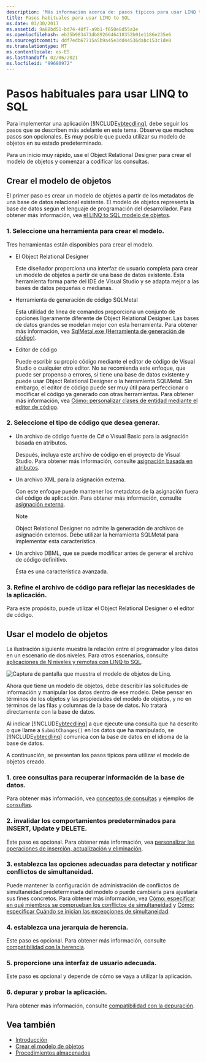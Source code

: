 ```yaml
---
description: 'Más información acerca de: pasos típicos para usar LINQ to SQL'
title: Pasos habituales para usar LINQ to SQL
ms.date: 03/30/2017
ms.assetid: 9a88bd51-bd74-48f7-a9b1-f650e8d55a3e
ms.openlocfilehash: eb35b983471db8926646418352b01e1186e235e6
ms.sourcegitcommit: ddf7edb67715a5b9a45e3dd44536dabc153c1de0
ms.translationtype: MT
ms.contentlocale: es-ES
ms.lasthandoff: 02/06/2021
ms.locfileid: "99680972"
---
```

# <a name="typical-steps-for-using-linq-to-sql"></a>Pasos habituales para usar LINQ to SQL

Para implementar una aplicación [!INCLUDE[vbtecdlinq](../../../../../../includes/vbtecdlinq-md.md)], debe seguir los pasos que se describen más adelante en este tema. Observe que muchos pasos son opcionales. Es muy posible que pueda utilizar su modelo de objetos en su estado predeterminado.  
  
 Para un inicio muy rápido, use el Object Relational Designer para crear el modelo de objetos y comenzar a codificar las consultas.  
  
## <a name="creating-the-object-model"></a>Crear el modelo de objetos  

 El primer paso es crear un modelo de objetos a partir de los metadatos de una base de datos relacional existente. El modelo de objetos representa la base de datos según el lenguaje de programación del desarrollador. Para obtener más información, vea [el LINQ to SQL modelo de objetos](the-linq-to-sql-object-model.md).  
  
### <a name="1-select-a-tool-to-create-the-model"></a>1. Seleccione una herramienta para crear el modelo.  

 Tres herramientas están disponibles para crear el modelo.  
  
- El Object Relational Designer  
  
     Este diseñador proporciona una interfaz de usuario completa para crear un modelo de objetos a partir de una base de datos existente. Esta herramienta forma parte del IDE de Visual Studio y se adapta mejor a las bases de datos pequeñas o medianas.  
  
- Herramienta de generación de código SQLMetal  
  
     Esta utilidad de línea de comandos proporciona un conjunto de opciones ligeramente diferente de Object Relational Designer. Las bases de datos grandes se modelan mejor con esta herramienta. Para obtener más información, vea [SqlMetal.exe (Herramienta de generación de código)](../../../../tools/sqlmetal-exe-code-generation-tool.md).  
  
- Editor de código  
  
     Puede escribir su propio código mediante el editor de código de Visual Studio o cualquier otro editor. No se recomienda este enfoque, que puede ser propenso a errores, si tiene una base de datos existente y puede usar Object Relational Designer o la herramienta SQLMetal. Sin embargo, el editor de código puede ser muy útil para perfeccionar o modificar el código ya generado con otras herramientas. Para obtener más información, vea [Cómo: personalizar clases de entidad mediante el editor de código](how-to-customize-entity-classes-by-using-the-code-editor.md).  
  
### <a name="2-select-the-kind-of-code-you-want-to-generate"></a>2. Seleccione el tipo de código que desea generar.  
  
- Un archivo de código fuente de C# o Visual Basic para la asignación basada en atributos.  
  
     Después, incluya este archivo de código en el proyecto de Visual Studio. Para obtener más información, consulte [asignación basada en atributos](attribute-based-mapping.md).  
  
- Un archivo XML para la asignación externa.  
  
     Con este enfoque puede mantener los metadatos de la asignación fuera del código de aplicación. Para obtener más información, consulte [asignación externa](external-mapping.md).  
  
    > [!NOTE]
    > Object Relational Designer no admite la generación de archivos de asignación externos. Debe utilizar la herramienta SQLMetal para implementar esta característica.  
  
- Un archivo DBML, que se puede modificar antes de generar el archivo de código definitivo.  
  
     Ésta es una característica avanzada.  
  
### <a name="3-refine-the-code-file-to-reflect-the-needs-of-your-application"></a>3. Refine el archivo de código para reflejar las necesidades de la aplicación.  

 Para este propósito, puede utilizar el Object Relational Designer o el editor de código.  
  
## <a name="using-the-object-model"></a>Usar el modelo de objetos  

 La ilustración siguiente muestra la relación entre el programador y los datos en un escenario de dos niveles. Para otros escenarios, consulte [aplicaciones de N niveles y remotas con LINQ to SQL](n-tier-and-remote-applications-with-linq-to-sql.md).  
  
 ![Captura de pantalla que muestra el modelo de objetos de Linq.](./media/the-linq-to-sql-object-model/linq-object-model-two-tier.png)  
  
 Ahora que tiene un modelo de objetos, debe describir las solicitudes de información y manipular los datos dentro de ese modelo. Debe pensar en términos de los objetos y las propiedades del modelo de objetos, y no en términos de las filas y columnas de la base de datos. No tratará directamente con la base de datos.  
  
 Al indicar [!INCLUDE[vbtecdlinq](../../../../../../includes/vbtecdlinq-md.md)] a que ejecute una consulta que ha descrito o que llame a `SubmitChanges()` en los datos que ha manipulado, se [!INCLUDE[vbtecdlinq](../../../../../../includes/vbtecdlinq-md.md)] comunica con la base de datos en el idioma de la base de datos.  
  
 A continuación, se presentan los pasos típicos para utilizar el modelo de objetos creado.  
  
### <a name="1-create-queries-to-retrieve-information-from-the-database"></a>1. cree consultas para recuperar información de la base de datos.  

 Para obtener más información, vea [conceptos de consultas](query-concepts.md) y ejemplos de [consultas](query-examples.md).  
  
### <a name="2-override-default-behaviors-for-insert-update-and-delete"></a>2. invalidar los comportamientos predeterminados para INSERT, Update y DELETE.  

 Este paso es opcional. Para obtener más información, vea [personalizar las operaciones de inserción, actualización y eliminación](customizing-insert-update-and-delete-operations.md).  
  
### <a name="3-set-appropriate-options-to-detect-and-report-concurrency-conflicts"></a>3. establezca las opciones adecuadas para detectar y notificar conflictos de simultaneidad.  

 Puede mantener la configuración de administración de conflictos de simultaneidad predeterminada del modelo o puede cambiarla para ajustarla sus fines concretos. Para obtener más información, vea [Cómo: especificar en qué miembros se comprueban los conflictos de simultaneidad](how-to-specify-which-members-are-tested-for-concurrency-conflicts.md) y [Cómo: especificar Cuándo se inician las excepciones de simultaneidad](how-to-specify-when-concurrency-exceptions-are-thrown.md).  
  
### <a name="4-establish-an-inheritance-hierarchy"></a>4. establezca una jerarquía de herencia.  

 Este paso es opcional. Para obtener más información, consulte [compatibilidad con la herencia](inheritance-support.md).  
  
### <a name="5-provide-an-appropriate-user-interface"></a>5. proporcione una interfaz de usuario adecuada.  

 Este paso es opcional y depende de cómo se vaya a utilizar la aplicación.  
  
### <a name="6-debug-and-test-your-application"></a>6. depurar y probar la aplicación.  

 Para obtener más información, consulte [compatibilidad con la depuración](debugging-support.md).  
  
## <a name="see-also"></a>Vea también

- [Introducción](getting-started.md)
- [Crear el modelo de objetos](creating-the-object-model.md)
- [Procedimientos almacenados](stored-procedures.md)
